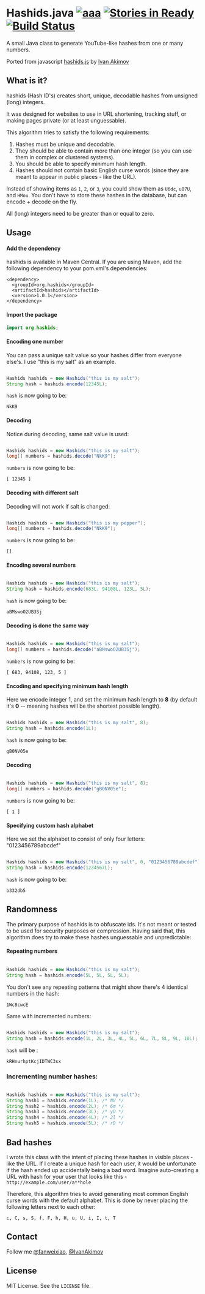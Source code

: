 # Hashids.java [![aaa](http://img.shields.io/badge/hashids--java-1.0.0-ff69b4.svg)](https://jitpack.io/#jiecao-fm/hashids-java)  [![Stories in Ready](https://badge.waffle.io/jiecao-fm/hashids-java.png?label=ready&title=Ready)](https://waffle.io/jiecao-fm/hashids-java) [![Build Status](https://drone.io/github.com/jiecao-fm/hashids-java/status.png)](https://drone.io/github.com/jiecao-fm/hashids-java/latest)

A small Java class to generate YouTube-like hashes from one or many numbers.

Ported from javascript [hashids.js](https://github.com/ivanakimov/hashids.js) by [Ivan Akimov](https://github.com/ivanakimov)

## What is it?

hashids (Hash ID's) creates short, unique, decodable hashes from unsigned (long) integers.

It was designed for websites to use in URL shortening, tracking stuff, or making pages private (or at least unguessable).

This algorithm tries to satisfy the following requirements:

1. Hashes must be unique and decodable.
2. They should be able to contain more than one integer (so you can use them in complex or clustered systems).
3. You should be able to specify minimum hash length.
4. Hashes should not contain basic English curse words (since they are meant to appear in public places - like the URL).

Instead of showing items as `1`, `2`, or `3`, you could show them as `U6dc`, `u87U`, and `HMou`.
You don't have to store these hashes in the database, but can encode + decode on the fly.

All (long) integers need to be greater than or equal to zero.

## Usage

#### Add the dependency

hashids is available in Maven Central. If you are using Maven, add the following dependency to your pom.xml's dependencies:

```
<dependency>
  <groupId>org.hashids</groupId>
  <artifactId>hashids</artifactId>
  <version>1.0.1</version>
</dependency>
```

#### Import the package

```java
import org.hashids;
```

#### Encoding one number

You can pass a unique salt value so your hashes differ from everyone else's. I use "this is my salt" as an example.

```java

Hashids hashids = new Hashids("this is my salt");
String hash = hashids.encode(12345L);
```

`hash` is now going to be:

	NkK9

#### Decoding

Notice during decoding, same salt value is used:

```java

Hashids hashids = new Hashids("this is my salt");
long[] numbers = hashids.decode("NkK9");
```

`numbers` is now going to be:

	[ 12345 ]

#### Decoding with different salt

Decoding will not work if salt is changed:

```java

Hashids hashids = new Hashids("this is my pepper");
long[] numbers = hashids.decode("NkK9");
```

`numbers` is now going to be:

	[]

#### Encoding several numbers

```java

Hashids hashids = new Hashids("this is my salt");
String hash = hashids.encode(683L, 94108L, 123L, 5L);
```

`hash` is now going to be:

	aBMswoO2UB3Sj

#### Decoding is done the same way

```java

Hashids hashids = new Hashids("this is my salt");
long[] numbers = hashids.decode("aBMswoO2UB3Sj");
```

`numbers` is now going to be:

	[ 683, 94108, 123, 5 ]

#### Encoding and specifying minimum hash length

Here we encode integer 1, and set the minimum hash length to **8** (by default it's **0** -- meaning hashes will be the shortest possible length).

```java

Hashids hashids = new Hashids("this is my salt", 8);
String hash = hashids.encode(1L);
```

`hash` is now going to be:

	gB0NV05e

#### Decoding

```java

Hashids hashids = new Hashids("this is my salt", 8);
long[] numbers = hashids.decode("gB0NV05e");
```

`numbers` is now going to be:

	[ 1 ]

#### Specifying custom hash alphabet

Here we set the alphabet to consist of only four letters: "0123456789abcdef"

```java

Hashids hashids = new Hashids("this is my salt", 0, "0123456789abcdef");
String hash = hashids.encode(1234567L);
```

`hash` is now going to be:

	b332db5

## Randomness

The primary purpose of hashids is to obfuscate ids. It's not meant or tested to be used for security purposes or compression.
Having said that, this algorithm does try to make these hashes unguessable and unpredictable:

#### Repeating numbers

```java

Hashids hashids = new Hashids("this is my salt");
String hash = hashids.encode(5L, 5L, 5L, 5L);
```

You don't see any repeating patterns that might show there's 4 identical numbers in the hash:

	1Wc8cwcE

Same with incremented numbers:

```java

Hashids hashids = new Hashids("this is my salt");
String hash = hashids.encode(1L, 2L, 3L, 4L, 5L, 6L, 7L, 8L, 9L, 10L);
```

`hash` will be :

	kRHnurhptKcjIDTWC3sx

### Incrementing number hashes:

```java

Hashids hashids = new Hashids("this is my salt");
String hash1 = hashids.encode(1L); /* NV */
String hash2 = hashids.encode(2L); /* 6m */
String hash3 = hashids.encode(3L); /* yD */
String hash4 = hashids.encode(4L); /* 2l */
String hash5 = hashids.encode(5L); /* rD */
```

## Bad hashes

I wrote this class with the intent of placing these hashes in visible places - like the URL. If I create a unique hash for each user, it would be unfortunate if the hash ended up accidentally being a bad word. Imagine auto-creating a URL with hash for your user that looks like this - `http://example.com/user/a**hole`

Therefore, this algorithm tries to avoid generating most common English curse words with the default alphabet. This is done by never placing the following letters next to each other:

	c, C, s, S, f, F, h, H, u, U, i, I, t, T

## Contact

Follow me [@fanweixiao](https://twitter.com/fanweixiao), [@IvanAkimov](http://twitter.com/ivanakimov)

## License

MIT License. See the `LICENSE` file.
